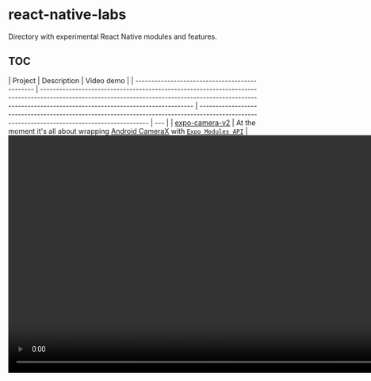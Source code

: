 # react-native-labs

Directory with experimental React Native modules and features.

## TOC

| Project                                        | Description                                                                                                                                                                                                  | Video demo                                                                                                                                   |
| ---------------------------------------------- | ------------------------------------------------------------------------------------------------------------------------------------------------------------------------------------------------------------ | -------------------------------------------------------------------------------------------------------------------------------------------- | --- |
| [expo-camera-v2](./expo-camera-v2)             | At the moment it's all about wrapping [Android CameraX](https://developer.android.com/training/camerax) with [`Expo Modules API`](https://docs.expo.dev/modules/module-api)                                  | <video src=https://github.com/software-mansion-labs/react-native-labs/assets/16623003/a72f3eb6-98e5-46d9-88ff-d66d34a2511a height=480 />     |
| [sweet-screens](./sweet-screens)               | Using `UINavigationController` on iOS to mimic Native Stack from React Native Screens (PoC) with Expo Modules API                                                                                            | <video src="https://github.com/software-mansion-labs/react-native-labs/assets/39658211/7d87de31-00e3-4719-9e9e-fa6c6601b903" height="480"/>  |
| [expo-live-activities](./expo-live-activities) | Fork of [react-native-widget-extensions](https://github.com/bndkt/react-native-widget-extension) allowing multiple activities in one time in one app and containing more generic update and end TS functions | <video src="https://github.com/software-mansion-labs/react-native-labs/assets/109533125/8cbec87e-1219-4637-b2e7-48c93fd8804f" height="480"/> |     |
| [expo-flashlight](./expo-flashlight)           | Add basic functions that allow users to control flashlight on their devices                                                                                                                                  |                                                                                                                                              |     |
